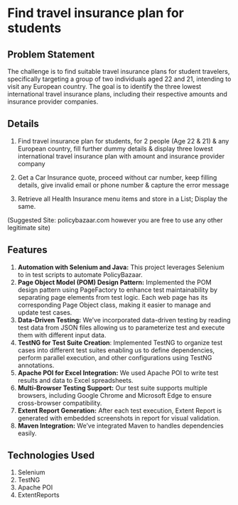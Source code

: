 
# Find travel insurance plan for students

## Problem Statement

The challenge is to find suitable travel insurance plans for student travelers,
specifically targeting a group of two individuals aged 22 and 21,
intending to visit any European country. The goal is to identify the three lowest international travel insurance plans, including their respective amounts and insurance provider companies.


## Details

1. Find travel insurance plan for students, for 2 people (Age 22 & 21) & any European country, fill further dummy details & display three lowest international travel insurance plan with amount and insurance provider company

2. Get a Car Insurance quote, proceed without car number, keep filling details, give invalid email or phone number & capture the error message

3. Retrieve all Health Insurance menu items and store in a List; Display the same.

(Suggested Site: policybazaar.com however you are free to use any other legitimate site)

## Features
1. **Automation with Selenium and Java:** This project leverages Selenium to in test scripts to automate PolicyBazaar.
2. **Page Object Model (POM) Design Pattern:** Implemented the POM design pattern using PageFactory to enhance test maintainability by separating page elements from test logic. Each web page has its corresponding Page Object class, making it easier to manage and update test cases.
3. **Data-Driven Testing:** We’ve incorporated data-driven testing by reading test data from JSON files allowing us to parameterize test and execute them with different input data.
4. **TestNG for Test Suite Creation**: Implemented TestNG to organize test cases into different test suites enabling us to define dependencies, perform parallel execution, and other configurations using TestNG annotations.
5. **Apache POI for Excel Integration:** We used Apache POI to write test results and data to Excel spreadsheets.
6. **Multi-Browser Testing Support:** Our test suite supports multiple browsers, including Google Chrome and Microsoft Edge to ensure cross-browser compatibility.
7. **Extent Report Generation:**
   After each test execution, Extent Report is generated with embedded screenshots in report for visual validation.
8. **Maven Integration:** We’ve integrated Maven to handles dependencies easily.

## Technologies Used

1. Selenium
2. TestNG
3. Apache POI
4. ExtentReports


